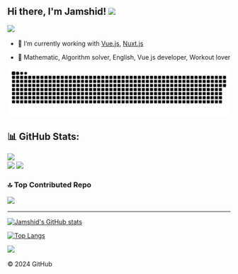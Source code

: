 ## Hi there, I'm Jamshid! <img src="https://media.giphy.com/media/hvRJCLFzcasrR4ia7z/giphy.gif" width="30px"></a>

![](https://media.giphy.com/media/KfI70Smd38QcqteliH/giphy.gif)

- 🔭 I’m currently working with [Vue.js](https://vuejs.org/), [Nuxt.js](https://nuxt.com/)
 
- 🌱 Mathematic, Algorithm solver, English, Vue js developer, Workout lover

<a href=#><img src="snake.svg"></a>

## 📊 GitHub Stats:
[![](https://github-readme-stats.vercel.app/api/top-langs/?username=jamik-dev&theme=dark&hide_border=false&include_all_commits=true&count_private=true&layout=compact&hide=html)](https://github.com/jamik-dev)<br/>
[![](https://github-readme-stats.vercel.app/api?username=jamik-dev&theme=dark&hide_border=false&include_all_commits=false&count_private=true&show_icons=true)](https://github.com/jamik-dev)
[![](https://github-readme-streak-stats.herokuapp.com/?user=jamik-dev&theme=dark&hide_border=false&include_all_commits=true&count_private=true&show_icons=true)](https://github.com/jamik-dev)

### 🔝 Top Contributed Repo
[![](https://github-contributor-stats.vercel.app/api?username=jamik-dev&hide_contributor_rank=false&theme=dark&combine_all_yearly_contributions=true&order_by=contributions)](https://github.com/jamik-dev)

---
[![Jamshid's GitHub stats](https://github-readme-stats.vercel.app/api?username=jamik-dev&count_private=true&show_icons=true&theme=dracula)](https://github.com/anuraghazra/github-readme-stats)
<br />

[![Top Langs](https://github-readme-stats.vercel.app/api/top-langs/?username=jamik-dev&layout=compact)](https://github.com/anuraghazra/github-readme-stats)

[email]: mailto:jamik.oik.group@gmail.com
[telegram]: https://t.me/jamik_dev
[instagram]: https://instagram.com/jamshid_khamidovich
[linkedin]: https://www.linkedin.com/in/jamshid-toshov-25b9b2219

[![](https://visitcount.itsvg.in/api?id=ilkhoeri&icon=6&color=12)](https://visitcount.itsvg.in)

© 2024 GitHub
